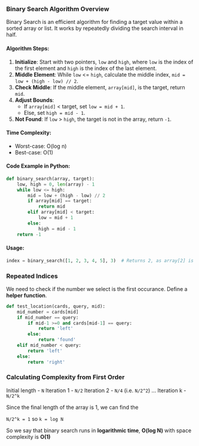 ### Binary Search Algorithm Overview

Binary Search is an efficient algorithm for finding a target value within a sorted array or list. It works by repeatedly dividing the search interval in half.

#### Algorithm Steps:
1. **Initialize**: Start with two pointers, `low` and `high`, where `low` is the index of the first element and `high` is the index of the last element.
2. **Middle Element**: While `low` <= `high`, calculate the middle index, `mid = low + (high - low) // 2`.
3. **Check Middle**: If the middle element, `array[mid]`, is the target, return `mid`.
4. **Adjust Bounds**: 
   - If `array[mid]` < target, set `low = mid + 1`.
   - Else, set `high = mid - 1`.
5. **Not Found**: If `low` > `high`, the target is not in the array, return `-1`.

#### Time Complexity:
- Worst-case: O(log n)
- Best-case: O(1)

#### Code Example in Python:
```python
def binary_search(array, target):
    low, high = 0, len(array) - 1
    while low <= high:
        mid = low + (high - low) // 2
        if array[mid] == target:
            return mid
        elif array[mid] < target:
            low = mid + 1
        else:
            high = mid - 1
    return -1
```

#### Usage:
```python
index = binary_search([1, 2, 3, 4, 5], 3)  # Returns 2, as array[2] is 3.
```

### Repeated Indices
We need to check if the number we select is the first occurance. Define a **helper function**.

```python
def test_location(cards, query, mid):
    mid_number = cards[mid]
    if mid_number == query:
        if mid-1 >=0 and cards[mid-1] == query:
            return 'left'
        else:
            return 'found'
    elif mid_number < query:
        return 'left'
    else:
        return 'right'
```

### Calculating Complexity from First Order

Initial length - `N`
Iteration 1 - `N/2`
Iteration 2 - `N/4` (i.e. `N/2^2`)
...
Iteration k - `N/2^k`

Since the final length of the array is 1, we can find the

`N/2^k = 1`
so 
`k = log N`

So we say that binary search runs in **logarithmic time**, **O(log N)** with space complexity is **O(1)**

